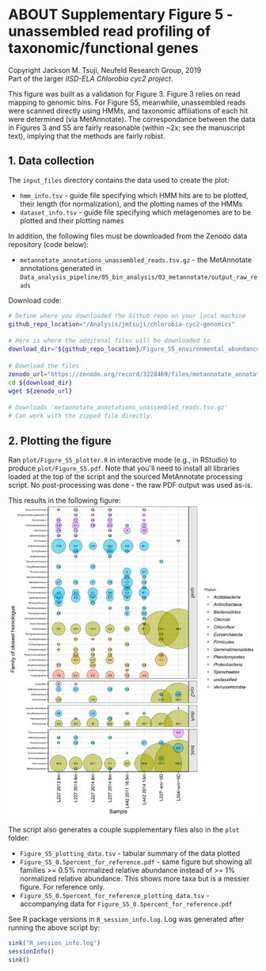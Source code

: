 # ABOUT Supplementary Figure 5 - unassembled read profiling of taxonomic/functional genes
Copyright Jackson M. Tsuji, Neufeld Research Group, 2019  
Part of the larger *IISD-ELA Chlorobia cyc2 project*.

This figure was built as a validation for Figure 3. Figure 3 relies on read mapping to genomic bins. For Figure S5, meanwhile, unassembled reads were scanned directly using HMMs, and taxonomic affiliations of each hit were determined (via MetAnnotate). The correspondance between the data in Figures 3 and S5 are fairly reasonable (within ~2x; see the manuscript text), implying that the methods are fairly robist.

## 1. Data collection
The `input_files` directory contains the data used to create the plot:
- `hmm_info.tsv` - guide file specifying which HMM hits are to be plotted, their length (for normalization), and the plotting names of the HMMs
- `dataset_info.tsv` - guide file specifying which metagenomes are to be plotted and their plotting names

In addition, the following files must be downloaded from the Zenodo data repository (code below):
- `metannotate_annotations_unassembled_reads.tsv.gz` - the MetAnnotate annotations generated in `Data_analysis_pipeline/05_bin_analysis/03_metannotate/output_raw_reads`

Download code:
```bash
# Define where you downloaded the Github repo on your local machine
github_repo_location="/Analysis/jmtsuji/chlorobia-cyc2-genomics"

# Here is where the additonal files will be downloaded to
download_dir="${github_repo_location}/Figure_S5_environmental_abundances_raw_reads/input_data"

# Download the files
zenodo_url="https://zenodo.org/record/3228469/files/metannotate_annotations_unassembled_reads.tsv.gz"
cd ${download_dir}
wget ${zenodo_url}

# Downloads 'metannotate_annotations_unassembled_reads.tsv.gz'
# Can work with the zipped file directly.
```

## 2. Plotting the figure
Ran `plot/Figure_S5_plotter.R` in interactive mode (e.g., in RStudio) to produce `plot/Figure_S5.pdf`. Note that you'll need to install all libraries loaded at the top of the script and the sourced MetAnnotate processing script. No post-processing was done - the raw PDF output was used as-is.

This results in the following figure:
![Figure_S5](plot/Figure_S5.png)

The script also generates a couple supplementary files also in the `plot` folder:
- `Figure_S5_plotting_data.tsv` - tabular summary of the data plotted
- `Figure_S5_0.5percent_for_reference.pdf` - same figure but showing all families >= 0.5% normalized relative abundance instead of >= 1% normalized relative abundance. This shows more taxa but is a messier figure. For reference only.
- `Figure_S5_0.5percent_for_reference_plotting_data.tsv` - accompanying data for `Figure_S5_0.5percent_for_reference.pdf`

See R package versions in `R_session_info.log`. Log was generated after running the above script by:
```R
sink("R_session_info.log")
sessionInfo()
sink()
```


